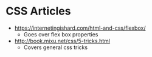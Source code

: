 # CSS Articles

- https://internetingishard.com/html-and-css/flexbox/
  - Goes over flex box properties
- http://book.mixu.net/css/5-tricks.html
  - Covers general css tricks